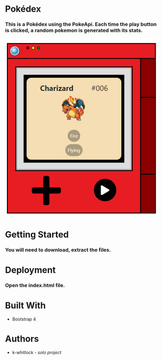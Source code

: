 # Pokédex
### This is a Pokédex using the PokeApi. Each time the play button is clicked, a random pokemon is generated with its stats.
![Pokémon Charizard stats](https://github.com/k-whitlock/my-pokedex/blob/master/pokedex-screenshot.PNG)
# Getting Started
### You will need to download, extract the files. 
# Deployment
### Open the index.html file.
# Built With 
- Bootstrap 4
# Authors
- k-whitlock -  *solo project*
